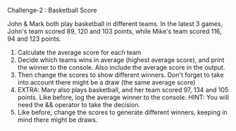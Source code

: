 Challenge-2 : Basketball Score

John & Mark both play basketball in different teams.
In the latest 3 games, John's team scored 89, 120 and 103 points, while Mike's team scored 116, 94 and 123 points.

1. Calculate the average score for each team 
2. Decide which teams wins in average (highest average score), and print the winner to the console.
   Also include the average score in the output.
3. Then change the scores to show different winners.
   Don't forget to take into account there might be a draw (the same average score)
4. EXTRA: Mary also plays basketball, and her team scored 97, 134 and 105 points.
   Like before, log the average winner to the console.
   HINT: You will need the && operator to take the decision.
5. Like before, change the scores to generate different winners, keeping in mind there might be draws.   

